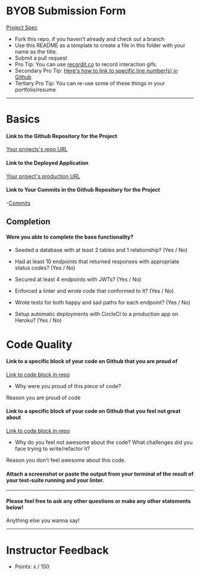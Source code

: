 # BYOB Submission Form

[Project Spec](http://frontend.turing.io/projects/build-your-own-backend.html)

* Fork this repo, if you haven't already and check out a branch
* Use this README as a template to create a file in this folder with your name as the title.
* Submit a pull request
* Pro Tip: You can use [recordit.co](http://recordit.co/) to record interaction gifs.
* Secondary Pro Tip: [Here's how to link to specific line number(s) in Github](http://stackoverflow.com/questions/23821235/how-to-link-to-specific-line-number-on-github)
* Tertiary Pro Tip: You can re-use some of these things in your portfolio/resume

------

# Basics

#### Link to the Github Repository for the Project
[Your projects's repo URL](https://github.com/)

#### Link to the Deployed Application
[Your project's production URL](https://github.com/)

#### Link to Your Commits in the Github Repository for the Project

-[Commits](https://github.com)

## Completion

#### Were you able to complete the base functionality?

* Seeded a database with at least 2 tables and 1 relationship?
(Yes / No)

* Had at least 10 endpoints that returned responses with appropriate status codes?
(Yes / No)

* Secured at least 4 endpoints with JWTs?
(Yes / No)

* Enforced a linter and wrote code that conformed to it?
(Yes / No)

* Wrote tests for both happy and sad paths for each endpoint?
(Yes / No)

* Setup automatic deployments with CircleCI to a production app on Heroku?
(Yes / No)

# Code Quality

#### Link to a specific block of your code on Github that you are proud of
[Link to code block in repo](https://github.com)

* Why were you proud of this piece of code?

Reason you are proud of code

#### Link to a specific block of your code on Github that you feel not great about
[Link to code block in repo](https://github.com)

* Why do you feel not awesome about the code? What challenges did you face trying to write/refactor it?

Reason you don't feel awesome about this code.

#### Attach a screenshot or paste the output from your terminal of the result of your test-suite running **and** your linter.

-----

#### Please feel free to ask any other questions or make any other statements below!

Anything else you wanna say!

-----

# Instructor Feedback

- Points: x / 150
